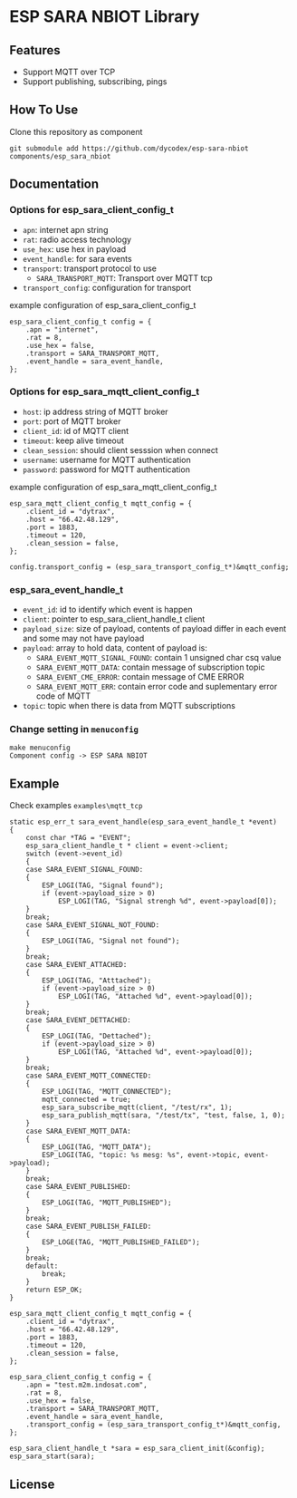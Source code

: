# ESP SARA NBIOT Library

## Features
- Support MQTT over TCP
- Support publishing, subscribing, pings

## How To Use

Clone this repository as component

```git submodule add https://github.com/dycodex/esp-sara-nbiot components/esp_sara_nbiot```

## Documentation

### Options for esp_sara_client_config_t

- ```apn```: internet apn string
- ```rat```: radio access technology
- ```use_hex```: use hex in payload
- ```event_handle```: for sara events
- ```transport```: transport protocol to use
    - ```SARA_TRANSPORT_MQTT```: Transport over MQTT tcp
- ```transport_config```: configuration for transport

example configuration of esp_sara_client_config_t

```
esp_sara_client_config_t config = {
    .apn = "internet",
    .rat = 8,
    .use_hex = false,
    .transport = SARA_TRANSPORT_MQTT,
    .event_handle = sara_event_handle,
};
```

### Options for esp_sara_mqtt_client_config_t

- ```host```: ip address string of MQTT broker
- ```port```: port of MQTT broker
- ```client_id```: id of MQTT client
- ```timeout```: keep alive timeout
- ```clean_session```: should client sesssion when connect
- ```username```: username for MQTT authentication
- ```password```: password for MQTT authentication

example configuration of esp_sara_mqtt_client_config_t
```
esp_sara_mqtt_client_config_t mqtt_config = {
    .client_id = "dytrax",
    .host = "66.42.48.129",
    .port = 1883,
    .timeout = 120,
    .clean_session = false,
};

config.transport_config = (esp_sara_transport_config_t*)&mqtt_config;
```

### esp_sara_event_handle_t

- ```event_id```: id to identify which event is happen
- ```client```: pointer to esp_sara_client_handle_t client
- ```payload_size```: size of payload, contents of payload differ in each event and some may not have payload
- ```payload```: array to hold data, content of payload is:
    - ```SARA_EVENT_MQTT_SIGNAL_FOUND```: contain 1 unsigned char csq value
    - ```SARA_EVENT_MQTT_DATA```: contain message of subscription topic
    - ```SARA_EVENT_CME_ERROR```: contain message of CME ERROR
    - ```SARA_EVENT_MQTT_ERR```: contain error code and suplementary error code of MQTT
- ```topic```: topic when there is data from MQTT subscriptions

### Change setting in ```menuconfig```
```
make menuconfig
Component config -> ESP SARA NBIOT
```

## Example

Check examples ```examples\mqtt_tcp```

```
static esp_err_t sara_event_handle(esp_sara_event_handle_t *event)
{
    const char *TAG = "EVENT";
    esp_sara_client_handle_t * client = event->client;
    switch (event->event_id)
    {
    case SARA_EVENT_SIGNAL_FOUND:
    {
        ESP_LOGI(TAG, "Signal found");
        if (event->payload_size > 0)
            ESP_LOGI(TAG, "Signal strengh %d", event->payload[0]);
    }
    break;
    case SARA_EVENT_SIGNAL_NOT_FOUND:
    {
        ESP_LOGI(TAG, "Signal not found");
    }
    break;
    case SARA_EVENT_ATTACHED:
    {
        ESP_LOGI(TAG, "Atttached");
        if (event->payload_size > 0)
            ESP_LOGI(TAG, "Attached %d", event->payload[0]);
    }
    break;
    case SARA_EVENT_DETTACHED:
    {
        ESP_LOGI(TAG, "Dettached");
        if (event->payload_size > 0)
            ESP_LOGI(TAG, "Attached %d", event->payload[0]);
    }
    break;
    case SARA_EVENT_MQTT_CONNECTED:
    {
        ESP_LOGI(TAG, "MQTT_CONNECTED");
        mqtt_connected = true;
        esp_sara_subscribe_mqtt(client, "/test/rx", 1);
        esp_sara_publish_mqtt(sara, "/test/tx", "test, false, 1, 0);
    }
    case SARA_EVENT_MQTT_DATA:
    {
        ESP_LOGI(TAG, "MQTT_DATA");
        ESP_LOGI(TAG, "topic: %s mesg: %s", event->topic, event->payload);
    }
    break;
    case SARA_EVENT_PUBLISHED:
    {
        ESP_LOGI(TAG, "MQTT_PUBLISHED");
    }
    break;
    case SARA_EVENT_PUBLISH_FAILED:
    {
        ESP_LOGE(TAG, "MQTT_PUBLISHED_FAILED");
    }
    break;
    default:
        break;
    }
    return ESP_OK;
}

esp_sara_mqtt_client_config_t mqtt_config = {
    .client_id = "dytrax",
    .host = "66.42.48.129",
    .port = 1883,
    .timeout = 120,
    .clean_session = false,
};

esp_sara_client_config_t config = {
    .apn = "test.m2m.indosat.com",
    .rat = 8,
    .use_hex = false,
    .transport = SARA_TRANSPORT_MQTT,
    .event_handle = sara_event_handle,
    .transport_config = (esp_sara_transport_config_t*)&mqtt_config,
};

esp_sara_client_handle_t *sara = esp_sara_client_init(&config);
esp_sara_start(sara);

```

## License